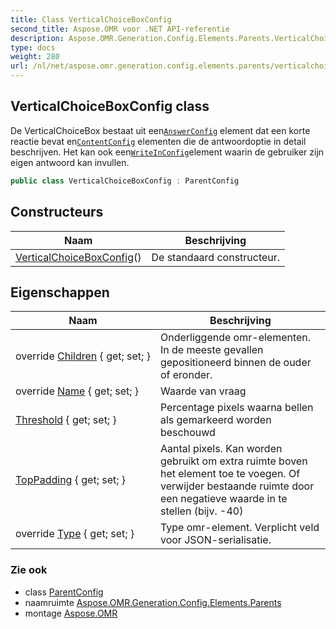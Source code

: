 ```yaml
---
title: Class VerticalChoiceBoxConfig
second_title: Aspose.OMR voor .NET API-referentie
description: Aspose.OMR.Generation.Config.Elements.Parents.VerticalChoiceBoxConfig klas. De VerticalChoiceBox bestaat uit eenAnswerConfig element dat een korte reactie bevat enContentConfig elementen die de antwoordoptie in detail beschrijven. Het kan ook eenWriteInConfigelement waarin de gebruiker zijn eigen antwoord kan invullen.
type: docs
weight: 280
url: /nl/net/aspose.omr.generation.config.elements.parents/verticalchoiceboxconfig/
---
```

## VerticalChoiceBoxConfig class

De VerticalChoiceBox bestaat uit een[`AnswerConfig`](../answerconfig/) element dat een korte reactie bevat en[`ContentConfig`](../../aspose.omr.generation.config.elements/contentconfig/) elementen die de antwoordoptie in detail beschrijven. Het kan ook een[`WriteInConfig`](../../aspose.omr.generation.config.elements/writeinconfig/)element waarin de gebruiker zijn eigen antwoord kan invullen.

```csharp
public class VerticalChoiceBoxConfig : ParentConfig
```

## Constructeurs

| Naam | Beschrijving |
| --- | --- |
| [VerticalChoiceBoxConfig](verticalchoiceboxconfig/)() | De standaard constructeur. |

## Eigenschappen

| Naam | Beschrijving |
| --- | --- |
| override [Children](../../aspose.omr.generation.config.elements.parents/verticalchoiceboxconfig/children/) { get; set; } | Onderliggende omr-elementen. In de meeste gevallen gepositioneerd binnen de ouder of eronder. |
| override [Name](../../aspose.omr.generation.config.elements.parents/verticalchoiceboxconfig/name/) { get; set; } | Waarde van vraag |
| [Threshold](../../aspose.omr.generation.config.elements.parents/verticalchoiceboxconfig/threshold/) { get; set; } | Percentage pixels waarna bellen als gemarkeerd worden beschouwd |
| [TopPadding](../../aspose.omr.generation.config.elements.parents/verticalchoiceboxconfig/toppadding/) { get; set; } | Aantal pixels. Kan worden gebruikt om extra ruimte boven het element toe te voegen. Of verwijder bestaande ruimte door een negatieve waarde in te stellen (bijv. -40) |
| override [Type](../../aspose.omr.generation.config.elements.parents/verticalchoiceboxconfig/type/) { get; set; } | Type omr-element. Verplicht veld voor JSON-serialisatie. |

### Zie ook

* class [ParentConfig](../../aspose.omr.generation.config/parentconfig/)
* naamruimte [Aspose.OMR.Generation.Config.Elements.Parents](../../aspose.omr.generation.config.elements.parents/)
* montage [Aspose.OMR](../../)


